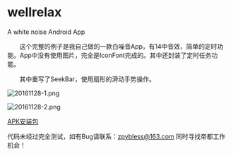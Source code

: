 # wellrelax
 
A white noise Android App

&#160; &#160; &#160; &#160;这个完整的例子是我自己做的一款白噪音App，有14中音效，简单的定时功能。App中没有使用图片，完全是IconFont完成的。其中还封装了定时任务功能。

&#160; &#160; &#160; &#160;其中重写了SeekBar，使用扇形的滑动手势操作。

![20161128-1.png](http://greendami.top/img/tu2.gif "")


![20161128-2.png](http://greendami.top/img/20161128-2.png "")

[APK安装包](http://greendami.top/img/wellrelax.apk "")

代码未经过完全测试，如有Bug请联系：zpybless@163.com  同时寻找帝都工作机会！
